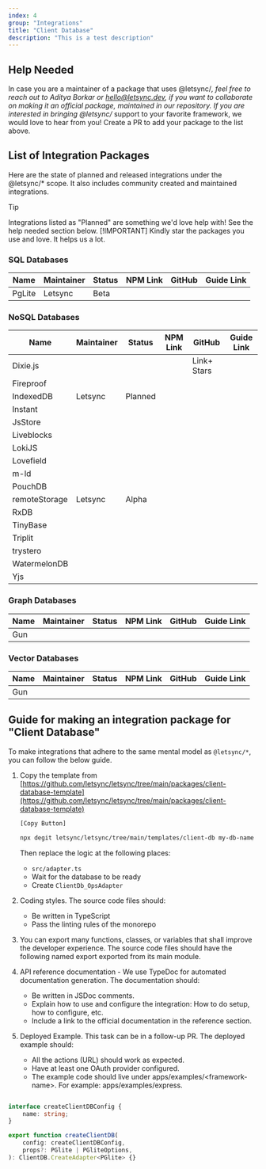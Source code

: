 ```yaml
---
index: 4
group: "Integrations"
title: "Client Database"
description: "This is a test description"
---
```


## Help Needed

In case you are a maintainer of a package that uses @letsync/*, feel free to reach out to Aditya Borkar or [hello@letsync.dev](mailto:hello@letsync.dev), if you want to collaborate on making it an official package, maintained in our repository. If you are interested in bringing @letsync/* support to your favorite framework, we would love to hear from you! Create a PR to add your package to the list above.

## List of Integration Packages

Here are the state of planned and released integrations under the @letsync/* scope. It also includes community created and maintained integrations.

> [!TIP]
> Integrations listed as "Planned" are something we'd love help with! See the help needed section below.
> [!IMPORTANT]
> Kindly star the packages you use and love. It helps us a lot.

### SQL Databases

| Name   | Maintainer | Status | NPM Link | GitHub | Guide Link |
| ------ | ---------- | ------ | -------- | ------ | ---------- |
| PgLite | Letsync    | Beta   |          |        |            |

### NoSQL Databases

| Name          | Maintainer | Status  | NPM Link | GitHub      | Guide Link |
| ------------- | ---------- | ------- | -------- | ----------- | ---------- |
| Dixie.js      |            |         |          | Link+ Stars |            |
| Fireproof     |            |         |          |             |            |
| IndexedDB     | Letsync    | Planned |          |             |            |
| Instant       |            |         |          |             |            |
| JsStore       |            |         |          |             |            |
| Liveblocks    |            |         |          |             |            |
| LokiJS        |            |         |          |             |            |
| Lovefield     |            |         |          |             |            |
| m-ld          |            |         |          |             |            |
| PouchDB       |            |         |          |             |            |
| remoteStorage | Letsync    | Alpha   |          |             |            |
| RxDB          |            |         |          |             |            |
| TinyBase      |            |         |          |             |            |
| Triplit       |            |         |          |             |            |
| trystero      |            |         |          |             |            |
| WatermelonDB  |            |         |          |             |            |
| Yjs           |            |         |          |             |            |

### Graph Databases

| Name | Maintainer | Status | NPM Link | GitHub | Guide Link |
| ---- | ---------- | ------ | -------- | ------ | ---------- |
| Gun  |            |        |          |        |            |

### Vector Databases

| Name | Maintainer | Status | NPM Link | GitHub | Guide Link |
| ---- | ---------- | ------ | -------- | ------ | ---------- |
| Gun  |            |        |          |        |            |

## Guide for making an integration package for "Client Database"

To make integrations that adhere to the same mental model as `@letsync/*`, you can follow the below guide.

1. Copy the template from [https://github.com/letsync/letsync/tree/main/packages/client-database-template](https://github.com/letsync/letsync/tree/main/packages/client-database-template)

   ```bash
   [Copy Button]

   npx degit letsync/letsync/tree/main/templates/client-db my-db-name
   ```

   Then replace the logic at the following places:

   - `src/adapter.ts`
   - Wait for the database to be ready
   - Create `ClientDb_OpsAdapter`

2. Coding styles. The source code files should:

   - Be written in TypeScript
   - Pass the linting rules of the monorepo

3. You can export many functions, classes, or variables that shall improve the developer experience. The source code files should have the following named export exported from its main module.

4. API reference documentation - We use TypeDoc for automated documentation generation. The documentation should:

   - Be written in JSDoc comments.
   - Explain how to use and configure the integration: How to do setup, how to configure, etc.
   - Include a link to the official documentation in the reference section.

5. Deployed Example. This task can be in a follow-up PR. The deployed example should:

   - All the actions (URL) should work as expected.
   - Have at least one OAuth provider configured.
   - The example code should live under apps/examples/\<framework-name\>. For example: apps/examples/express.

```ts

interface createClientDBConfig {
	name: string;
}

export function createClientDB(
	config: createClientDBConfig,
	props?: PGlite | PGliteOptions,
): ClientDB.CreateAdapter<PGlite> {}

```

<!-- ```ts
import type {
	ClientDbAdapter,
	ClientDb_OpsAdapter,
	Letsync_Config as Config,
	Letsync_PubSub_Frontend as PubsubAdapter,
} from "@letsync/core";

function DatabaseAdapter<DT extends YOUR_DATABASE_TYPE>(props: {
	database: DT;
	config: Config;
	pubsub: PubsubAdapter;
}): Promise<ClientDbAdapter<DT>>;
```

```ts
import { frontend } from "@letsync/core";

import type { PGlite } from "@electric-sql/pglite";
import type {
	ClientDbAdapter,
	ClientDb_OpsAdapter,
	Letsync_Config as Config,
	Letsync_PubSub_Frontend as PubsubAdapter,
} from "@letsync/core";

export default async function DatabaseAdapter<DT extends PGlite>(props: {
	database: DT;
	config: Config;
	pubsub: PubsubAdapter;
}): Promise<ClientDbAdapter<DT>> {
	const { database, pubsub, config } = props;

	await database.waitReady;

	const dbOpsAdapter = {
		sql: database.sql,
	} satisfies ClientDb_OpsAdapter;

	const functions = frontend.clientDb.functions({
		config: config,
		pubsub: pubsub,
		database: dbOpsAdapter,
	});

	return { __brand: "LETSYNC_CLIENT_DATABASE", database, ...functions };
}
``` -->
